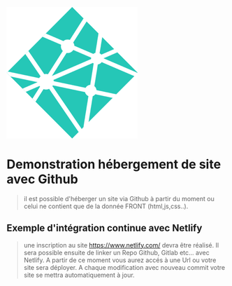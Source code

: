 
![logo Netlify](https://raw.githubusercontent.com/PierreDenaes/netlify/master/assets/img/netlify100px.png)
# Demonstration hébergement de site avec Github

> il est possible d'héberger un site via Github à partir du moment ou celui ne contient que de la donnée FRONT (html,js,css..).

## Exemple d'intégration continue avec Netlify 

> une inscription au site https://www.netlify.com/ devra être réalisé. Il sera possible ensuite de linker un Repo Github, Gitlab etc... avec Netlify. A partir de ce moment vous aurez accés à une Url ou votre site sera déployer. A chaque modification avec nouveau commit votre site se mettra automatiquement à jour.